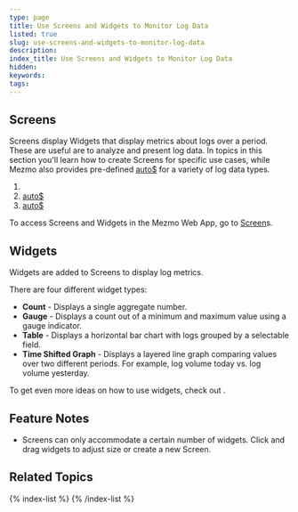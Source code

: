 ```yaml
---
type: page
title: Use Screens and Widgets to Monitor Log Data
listed: true
slug: use-screens-and-widgets-to-monitor-log-data
description: 
index_title: Use Screens and Widgets to Monitor Log Data
hidden: 
keywords: 
tags: 
---
```



## Screens

Screens display Widgets that display metrics about logs over a period. These are useful are to analyze and present log data. In topics in this section you'll learn how to create Screens for specific use cases, while Mezmo also provides pre-defined [auto$](/docs/using-templates) for a variety of log data types.

1. [](/docs/web-analytics-screen)
2. [auto$](/docs/server-analytics-screen)
3. [auto$](/docs/server-security-screen)

To access Screens and Widgets in the Mezmo Web App, go to [Screen](https://app.logdna.com/screens/new-screen)s.

## Widgets

Widgets are added to Screens to display log metrics.

There are four different widget types:

- **Count** - Displays a single aggregate number.
- **Gauge** - Displays a count out of a minimum and maximum value using a gauge indicator.
- **Table** - Displays a horizontal bar chart with logs grouped by a selectable field.
- **Time Shifted Graph** - Displays a layered line graph comparing values over two different periods. For example, log volume today vs. log volume yesterday.

To get even more ideas on how to use widgets, check out [](/docs/widget-use-cases).

## Feature Notes

- Screens can only accommodate a certain number of widgets. Click and drag widgets to adjust size or create a new Screen.

## Related Topics

{% index-list %}
{% /index-list %}